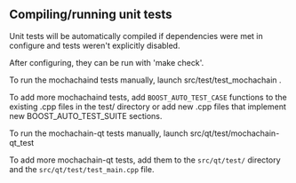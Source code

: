 Compiling/running unit tests
------------------------------------

Unit tests will be automatically compiled if dependencies were met in configure
and tests weren't explicitly disabled.

After configuring, they can be run with 'make check'.

To run the mochachaind tests manually, launch src/test/test_mochachain .

To add more mochachaind tests, add `BOOST_AUTO_TEST_CASE` functions to the existing
.cpp files in the test/ directory or add new .cpp files that
implement new BOOST_AUTO_TEST_SUITE sections.

To run the mochachain-qt tests manually, launch src/qt/test/mochachain-qt_test

To add more mochachain-qt tests, add them to the `src/qt/test/` directory and
the `src/qt/test/test_main.cpp` file.
